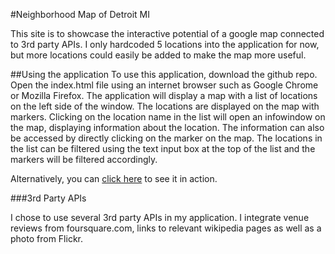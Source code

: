 #Neighborhood Map of Detroit MI

This site is to showcase the interactive potential of a google map connected to
3rd party APIs. I only hardcoded 5 locations into the application for now, but
more locations could easily be added to make the map more useful.

##Using the application
To use this application, download the github repo. Open the index.html file
using an internet browser such as Google Chrome or Mozilla Firefox. The application
will display a map with a list of locations on the left side of the window. The
locations are displayed on the map with markers. Clicking on the location name
in the list will open an infowindow on the map, displaying information about the
location. The information can also be accessed by directly clicking on the marker
on the map. The locations in the list can be filtered using the text input box
at the top of the list and the markers will be filtered accordingly.

Alternatively, you can [click here](http://dreamcatcherproject.net/josh/neighborhood-map-project/)
to see it in action.

###3rd Party APIs

I chose to use several 3rd party APIs in my application. I integrate venue
reviews from foursquare.com, links to relevant
wikipedia pages as well as a photo from Flickr.
